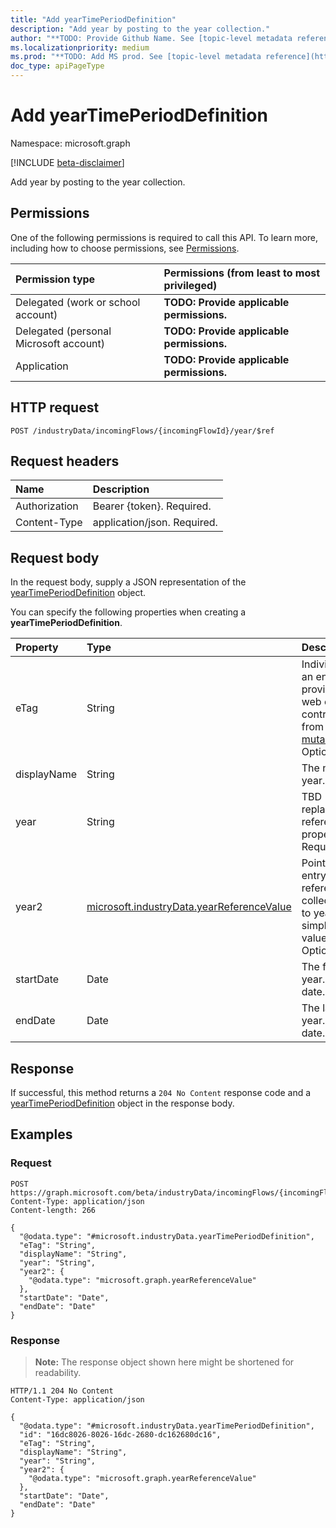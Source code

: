 ```yaml
---
title: "Add yearTimePeriodDefinition"
description: "Add year by posting to the year collection."
author: "**TODO: Provide Github Name. See [topic-level metadata reference](https://msgo.azurewebsites.net/add/document/guidelines/metadata.html#topic-level-metadata)**"
ms.localizationpriority: medium
ms.prod: "**TODO: Add MS prod. See [topic-level metadata reference](https://msgo.azurewebsites.net/add/document/guidelines/metadata.html#topic-level-metadata)**"
doc_type: apiPageType
---
```


# Add yearTimePeriodDefinition
Namespace: microsoft.graph

[!INCLUDE [beta-disclaimer](../../includes/beta-disclaimer.md)]

Add year by posting to the year collection.

## Permissions
One of the following permissions is required to call this API. To learn more, including how to choose permissions, see [Permissions](/graph/permissions-reference).

|Permission type|Permissions (from least to most privileged)|
|:---|:---|
|Delegated (work or school account)|**TODO: Provide applicable permissions.**|
|Delegated (personal Microsoft account)|**TODO: Provide applicable permissions.**|
|Application|**TODO: Provide applicable permissions.**|

## HTTP request

<!-- {
  "blockType": "ignored"
}
-->
``` http
POST /industryData/incomingFlows/{incomingFlowId}/year/$ref
```

## Request headers
|Name|Description|
|:---|:---|
|Authorization|Bearer {token}. Required.|
|Content-Type|application/json. Required.|

## Request body
In the request body, supply a JSON representation of the [yearTimePeriodDefinition](../resources/yeartimeperioddefinition.md) object.

You can specify the following properties when creating a **yearTimePeriodDefinition**.

|Property|Type|Description|
|:---|:---|:---|
|eTag|String|Individual eTag for an entity to provide standard web concurrency control. Inherited from [mutableEntity](../resources/mutableentity.md). Optional.|
|displayName|String|The name of the year. Required.|
|year|String|TBD - will be replaced with a reference nav property. Required.|
|year2|[microsoft.industryData.yearReferenceValue](../resources/yearreferencevalue.md)|Pointer to a year entry in the referenceDefinition collection.  Rename to year once the simple text year value is removed. Optional.|
|startDate|Date|The first day of the year. ISO 8601 date. Required.|
|endDate|Date|The last day of the year. ISO 8601 date. Required.|



## Response

If successful, this method returns a `204 No Content` response code and a [yearTimePeriodDefinition](../resources/yeartimeperioddefinition.md) object in the response body.

## Examples

### Request
<!-- {
  "blockType": "request",
  "name": "create_yeartimeperioddefinition_from_"
}
-->
``` http
POST https://graph.microsoft.com/beta/industryData/incomingFlows/{incomingFlowId}/year/$ref
Content-Type: application/json
Content-length: 266

{
  "@odata.type": "#microsoft.industryData.yearTimePeriodDefinition",
  "eTag": "String",
  "displayName": "String",
  "year": "String",
  "year2": {
    "@odata.type": "microsoft.graph.yearReferenceValue"
  },
  "startDate": "Date",
  "endDate": "Date"
}
```


### Response
>**Note:** The response object shown here might be shortened for readability.
<!-- {
  "blockType": "response",
  "truncated": true,
  "@odata.type": "microsoft.industryData.yearTimePeriodDefinition"
}
-->
``` http
HTTP/1.1 204 No Content
Content-Type: application/json

{
  "@odata.type": "#microsoft.industryData.yearTimePeriodDefinition",
  "id": "16dc8026-8026-16dc-2680-dc162680dc16",
  "eTag": "String",
  "displayName": "String",
  "year": "String",
  "year2": {
    "@odata.type": "microsoft.graph.yearReferenceValue"
  },
  "startDate": "Date",
  "endDate": "Date"
}
```

